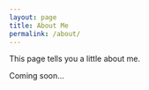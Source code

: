 ```yaml
---
layout: page
title: About Me
permalink: /about/
---
```


This page tells you a little about me.

Coming soon...
